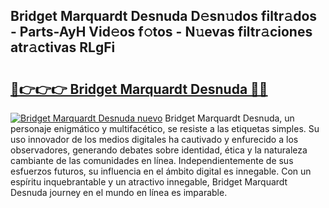 ## Bridget Marquardt Desnuda D𝚎sn𝚞dos filtr𝚊dos - Parts-AyH Vid𝚎os f𝚘tos - N𝚞evas filtr𝚊ciones atr𝚊ctivas RLgFi

# <h2><a href="http://mb2y6qo.tromn.icu/?c=Bridget+Marquardt+Desnuda">🔗👉👉👉 Bridget Marquardt Desnuda 🔗🔗</a></h2>

[![Bridget Marquardt Desnuda nuevo](https://i.imgur.com/pEAQMta.gif)](http://mb2y6qo.tromn.icu/?c=Bridget+Marquardt+Desnuda)
Bridget Marquardt Desnuda, un personaje enigmático y multifacético, se resiste a las etiquetas simples. Su uso innovador de los medios digitales ha cautivado y enfurecido a los observadores, generando debates sobre identidad, ética y la naturaleza cambiante de las comunidades en línea. Independientemente de sus esfuerzos futuros, su influencia en el ámbito digital es innegable. Con un espíritu inquebrantable y un atractivo innegable, Bridget Marquardt Desnuda journey en el mundo en línea es imparable.
